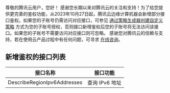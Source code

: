 尊敬的腾讯云用户，您好！
感谢您长期以来对腾讯云的关注和支持！为了给您提供更完善的鉴权功能，从2023年10月27日起，腾讯云边缘计算机器会新增部分接口鉴权。如果您的子账号仍需访问对应接口，可参见 [通过策略生成器创建自定义策略](https://cloud.tencent.com/document/product/598/37739) 方式为您的子账号授权，否则接口新增鉴权后您的子账号将无法访问该接口。如果您的子账号不需要访问对应接口则可忽略。
感谢您对腾讯云的信赖与支持，若在使用云产品过程中有任何问题，可寻求 [在线咨询](https://cloud.tencent.com/online-service?from=ticket-tab)。
## 新增鉴权的接口列表

| 接口名称 | 接口功能 | 
|---------|---------|
| DescribeRegionIpv6Addresses | 查询 IPv6 地址 |
